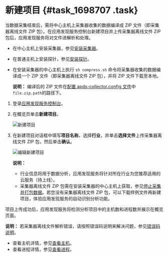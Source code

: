 # 新建项目 {#task_1698707 .task}

当数据采集结束后，需将中心主机上采集器收集的数据编译成 ZIP 文件（即采集器离线文件 ZIP 包）。在应用发现服务控制台新建项目并上传采集器离线文件 ZIP 包后，应用发现服务将对文件进解析和处理。

-   在中心主机上安装采集器，参见[安装采集器](cn.zh-CN/操作指南/准备工作/安装采集器.md#)。
-   在普通主机上安装探针，参见[安装探针](cn.zh-CN/操作指南/准备工作/安装探针.md#)。
-   在安装采集器的中心主机上执行 `sh compress.sh` 命令将采集器收集的数据编译成一个 ZIP 文件（即采集器离线文件 ZIP 包），并将 ZIP 文件下载至本地。

    **说明：** 编译后的 ZIP 文件在[配置 apds-collector.config 文件](cn.zh-CN/操作指南/准备工作/安装采集器.md#step_3gn_m3h_2as)中`file.zip.path`的路径下。


1.  登录[应用发现服务控制台](https://apds.console.aliyun.com)。
2.  在概览页单击**新建项目**。 

    ![新建项目](http://static-aliyun-doc.oss-cn-hangzhou.aliyuncs.com/assets/img/1332370/156775130556983_zh-CN.png)

3.  在新建项目对话框中填写**项目名称**，选择**行业**，并单击**选择文件**上传采集器离线文件 ZIP 包，然后单击**确认**。 

    ![编辑新建项目](http://static-aliyun-doc.oss-cn-hangzhou.aliyuncs.com/assets/img/1346040/156775130558779_zh-CN.png)

    **说明：** 

    -   行业信息将用于数据分析，应用发现服务将针对所在行业为您推荐适用的云服务（待上线）。
    -   采集器离线文件 ZIP 包需在安装采集器的中心主机上获取，参见[停止采集并打包数据](https://help.aliyun.com/document_detail/130447.html?spm=a2c4g.11186623.2.13.759c53013Z0hoh#h2-url-1)。若您没有采集器离线文件 ZIP 包，可以下载样例文件再新建项目，体验应用发现服务的自动识别分析功能。

项目上传成功后，应用发现服务将检测分析项目中的主机数和进程数并展示在概览页面。

**说明：** 若采集器离线文件解析错误，请按照错误码说明来解决问题，参见[错误码说明](../cn.zh-CN/.md#)。

-   查看主机详情，参见[查看主机](cn.zh-CN/操作指南/控制台指南/查看主机信息.md#)。
-   查看进程详情，参见[查看进程](cn.zh-CN/操作指南/控制台指南/查看进程信息.md#)。


